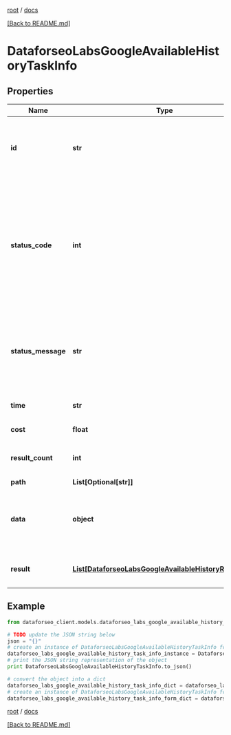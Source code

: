 [root](./../ "root") / [docs](./ "docs")

[[Back to README.md]](./../README.md "[Back to README.md]")

# DataforseoLabsGoogleAvailableHistoryTaskInfo

## Properties

Name | Type | Description | Notes
------------ | ------------- | ------------- | -------------
**id** | **str** | task identifier unique task identifier in our system in the UUID format | [optional]
**status_code** | **int** | status code of the task generated by DataForSEO, can be within the following range: 10000-60000 you can find the full list of the response codes here | [optional]
**status_message** | **str** | informational message of the task you can find the full list of general informational messages here | [optional]
**time** | **str** | execution time, seconds | [optional]
**cost** | **float** | total tasks cost, USD | [optional]
**result_count** | **int** | number of elements in the result array | [optional]
**path** | **List[Optional[str]]** | URL path | [optional]
**data** | **object** | contains the same parameters that you specified in the POST request | [optional]
**result** | [**List[DataforseoLabsGoogleAvailableHistoryResultInfo]**](DataforseoLabsGoogleAvailableHistoryResultInfo.md) | array of objects containing results | [optional]

## Example

```python
from dataforseo_client.models.dataforseo_labs_google_available_history_task_info import DataforseoLabsGoogleAvailableHistoryTaskInfo

# TODO update the JSON string below
json = "{}"
# create an instance of DataforseoLabsGoogleAvailableHistoryTaskInfo from a JSON string
dataforseo_labs_google_available_history_task_info_instance = DataforseoLabsGoogleAvailableHistoryTaskInfo.from_json(json)
# print the JSON string representation of the object
print DataforseoLabsGoogleAvailableHistoryTaskInfo.to_json()

# convert the object into a dict
dataforseo_labs_google_available_history_task_info_dict = dataforseo_labs_google_available_history_task_info_instance.to_dict()
# create an instance of DataforseoLabsGoogleAvailableHistoryTaskInfo from a dict
dataforseo_labs_google_available_history_task_info_form_dict = dataforseo_labs_google_available_history_task_info.from_dict(dataforseo_labs_google_available_history_task_info_dict)
```

  

[root](./../ "root") / [docs](./ "docs")

[[Back to README.md]](./../README.md "[Back to README.md]")